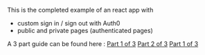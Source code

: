 This is the completed example of an react app with
* custom sign in / sign out with Auth0
* public and private pages (authenticated pages)

A 3 part guide can be found here :
[Part 1 of 3](http://bit.ly/2lyHf99)
[Part 2 of 3](http://bit.ly/2m3Hqr8)
[Part 1 of 3](http://bit.ly/2lyIcyf)